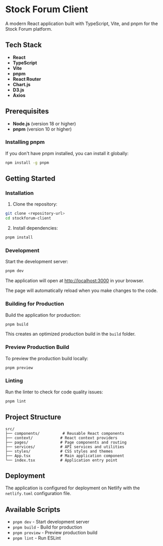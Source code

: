 # Stock Forum Client

A modern React application built with TypeScript, Vite, and pnpm for the Stock Forum platform.

## Tech Stack

- **React**
- **TypeScript**
- **Vite**
- **pnpm**
- **React Router**
- **Chart.js**
- **D3.js**
- **Axios**

## Prerequisites

- **Node.js** (version 18 or higher)
- **pnpm** (version 10 or higher)

### Installing pnpm

If you don't have pnpm installed, you can install it globally:

```bash
npm install -g pnpm
```

## Getting Started

### Installation

1. Clone the repository:
```bash
git clone <repository-url>
cd stockforum-client
```

2. Install dependencies:
```bash
pnpm install
```

### Development

Start the development server:

```bash
pnpm dev
```

The application will open at [http://localhost:3000](http://localhost:3000) in your browser.

The page will automatically reload when you make changes to the code.

### Building for Production

Build the application for production:

```bash
pnpm build
```

This creates an optimized production build in the `build` folder.

### Preview Production Build

To preview the production build locally:

```bash
pnpm preview
```

### Linting

Run the linter to check for code quality issues:

```bash
pnpm lint
```

## Project Structure

```
src/
├── components/          # Reusable React components
├── context/            # React context providers
├── pages/              # Page components and routing
├── services/           # API services and utilities
├── styles/             # CSS styles and themes
├── App.tsx             # Main application component
└── index.tsx           # Application entry point
```


## Deployment

The application is configured for deployment on Netlify with the `netlify.toml` configuration file.

## Available Scripts

- `pnpm dev` - Start development server
- `pnpm build` - Build for production
- `pnpm preview` - Preview production build
- `pnpm lint` - Run ESLint
